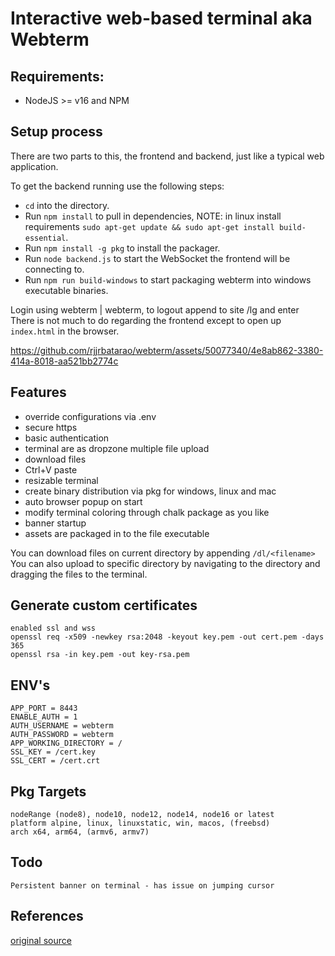 # Interactive web-based terminal aka Webterm

## Requirements:

- NodeJS >= v16 and NPM

## Setup process

There are two parts to this, the frontend and backend, just like a typical web application.

To get the backend running use the following steps:

- `cd` into the directory.
- Run `npm install` to pull in dependencies, NOTE: in linux install requirements `sudo apt-get update && sudo apt-get install build-essential`.
- Run `npm install -g pkg` to install the packager.
- Run `node backend.js` to start the WebSocket the frontend will be connecting to.
- Run `npm run build-windows` to start packaging webterm into windows executable binaries.

Login using webterm | webterm, to logout append to site /lg and enter
There is not much to do regarding the frontend except to open up `index.html` in the browser.


https://github.com/rjjrbatarao/webterm/assets/50077340/4e8ab862-3380-414a-8018-aa521bb2774c


## Features

- override configurations via .env
- secure https
- basic authentication
- terminal are as dropzone multiple file upload
- download files
- Ctrl+V paste
- resizable terminal
- create binary distribution via pkg for windows, linux and mac
- auto browser popup on start
- modify terminal coloring through chalk package as you like
- banner startup
- assets are packaged in to the file executable

You can download files on current directory by appending `/dl/<filename>`
You can also upload to specific directory by navigating to the directory and
dragging the files to the terminal.

## Generate custom certificates

```
enabled ssl and wss
openssl req -x509 -newkey rsa:2048 -keyout key.pem -out cert.pem -days 365
openssl rsa -in key.pem -out key-rsa.pem
```

## ENV's

```
APP_PORT = 8443
ENABLE_AUTH = 1
AUTH_USERNAME = webterm
AUTH_PASSWORD = webterm
APP_WORKING_DIRECTORY = /
SSL_KEY = /cert.key
SSL_CERT = /cert.crt
```

## Pkg Targets

```
nodeRange (node8), node10, node12, node14, node16 or latest
platform alpine, linux, linuxstatic, win, macos, (freebsd)
arch x64, arm64, (armv6, armv7)
```

## Todo

```
Persistent banner on terminal - has issue on jumping cursor
```

## References

[original source](https://www.eddymens.com/blog/creating-a-browser-based-interactive-terminal-using-xtermjs-and-nodejs)
